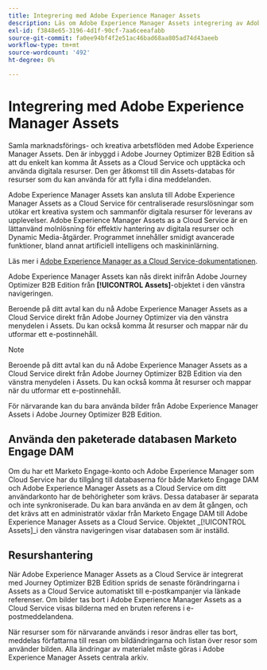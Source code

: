 ```yaml
---
title: Integrering med Adobe Experience Manager Assets
description: Läs om Adobe Experience Manager Assets integrering av Adobe Journey Optimizer B2B Edition och utöka ert kreativa system och sammanställ digitala resurser för leverans av upplevelser.
exl-id: f3848e65-3196-4d1f-90cf-7aa6ceeafabb
source-git-commit: fa0ee94bf4f2e51ac46bad68aa805ad74d43aeeb
workflow-type: tm+mt
source-wordcount: '492'
ht-degree: 0%

---
```


# Integrering med Adobe Experience Manager Assets

Samla marknadsförings- och kreativa arbetsflöden med Adobe Experience Manager Assets. Den är inbyggd i Adobe Journey Optimizer B2B Edition så att du enkelt kan komma åt Assets as a Cloud Service och upptäcka och använda digitala resurser. Den ger åtkomst till din Assets-databas för resurser som du kan använda för att fylla i dina meddelanden.

Adobe Experience Manager Assets kan ansluta till Adobe Experience Manager Assets as a Cloud Service för centraliserade resurslösningar som utökar ert kreativa system och sammanför digitala resurser för leverans av upplevelser. Adobe Experience Manager Assets as a Cloud Service är en lättanvänd molnlösning för effektiv hantering av digitala resurser och Dynamic Media-åtgärder. Programmet innehåller smidigt avancerade funktioner, bland annat artificiell intelligens och maskininlärning.

Läs mer i [Adobe Experience Manager as a Cloud Service-dokumentationen](https://experienceleague.adobe.com/en/docs/experience-manager-cloud-service/content/assets/overview).

Adobe Experience Manager Assets kan nås direkt inifrån Adobe Journey Optimizer B2B Edition från **[!UICONTROL Assets]**-objektet i den vänstra navigeringen.

Beroende på ditt avtal kan du nå Adobe Experience Manager Assets as a Cloud Service direkt från Adobe Journey Optimizer via den vänstra menydelen i Assets. Du kan också komma åt resurser och mappar när du utformar ett e-postinnehåll.

>[!NOTE]
>
>Beroende på ditt avtal kan du nå Adobe Experience Manager Assets as a Cloud Service direkt från Adobe Journey Optimizer B2B Edition via den vänstra menydelen i Assets. Du kan också komma åt resurser och mappar när du utformar ett e-postinnehåll.

För närvarande kan du bara använda bilder från Adobe Experience Manager Assets i Adobe Journey Optimizer B2B Edition.

## Använda den paketerade databasen Marketo Engage DAM

Om du har ett Marketo Engage-konto och Adobe Experience Manager som Cloud Service har du tillgång till databaserna för både Marketo Engage DAM och Adobe Experience Manager Assets as a Cloud Service om ditt användarkonto har de behörigheter som krävs. Dessa databaser är separata och inte synkroniserade. Du kan bara använda en av dem åt gången, och det krävs att en administratör växlar från Marketo Engage DAM till Adobe Experience Manager Assets as a Cloud Service. Objektet _[!UICONTROL Assets]_i den vänstra navigeringen visar databasen som är inställd.

## Resurshantering

När Adobe Experience Manager Assets as a Cloud Service är integrerat med Journey Optimizer B2B Edition sprids de senaste förändringarna i Assets as a Cloud Service automatiskt till e-postkampanjer via länkade referenser. Om bilder tas bort i Adobe Experience Manager Assets as a Cloud Service visas bilderna med en bruten referens i e-postmeddelandena.

När resurser som för närvarande används i resor ändras eller tas bort, meddelas författarna till resan om bildändringarna och listan över resor som använder bilden. Alla ändringar av materialet måste göras i Adobe Experience Manager Assets centrala arkiv.
